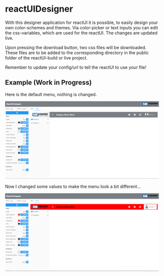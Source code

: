 # reactUIDesigner
With this designer application for reactUI it is possible, to easily design your own color-schemes and themes. Via color-picker or text inputs you can edit the css-variables, which are used for the reactUI. The changes are updated live.

Upon pressing the download button, two css files will be downloaded. These files are to be added to the corresponding directory in the public folder of the reactUI-build or live project. 

Remember to update your config/url to tell the reactUI to use your file!

## Example (Work in Progress)
Here is the default menu, nothing is changed.

![default-menu](./src/readme-images/default.PNG)

Now I changed some values to make the menu look a bit different...

![changed-menu](./src/readme-images/changed.PNG)
